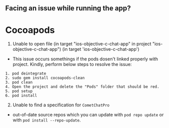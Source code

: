 
## Facing an issue while running the app? 

# Cocoapods

1. Unable to open file (in target "ios-objective-c-chat-app" in project "ios-objective-c-chat-app") (in target 'ios-objective-c-chat-app')

- This issue occurs somethings if the pods dosen't linked properly with project. Kindly, perform below steps to resolve the issue:
 ```
1. pod deintegrate
2. sudo gem install cocoapods-clean
3. pod clean
4. Open the project and delete the "Pods" folder that should be red.
5. pod setup
6. pod install
```

2. Unable to find a specification for `CometChatPro`

- out-of-date source repos which you can update with `pod repo update` or with `pod install --repo-update`.


